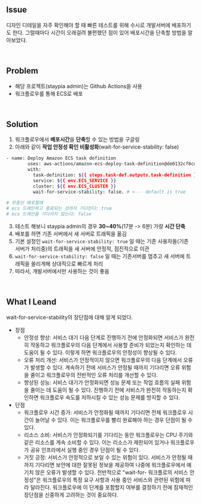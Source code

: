 ## Issue
디자인 디테일을 자주 확인해야 할 때 빠른 테스트를 위해 수시로 개발서버에 배포하기도 한다. 그럴때마다 시간이 오래걸려 불편했던 점이 있어 배포시간을 단축할 방법을 알아보았다.

<br>

## Problem
+ 해당 프로젝트(staypia admin)는 Github Actions을 사용
+ 워크플로우를 통해 ECS로 배포

<br>

## Solution
1. 워크플로우에서 **배포시간**을 **단축**할 수 있는 방법을 구글링
2. 아래와 같이 **작업 안정성 확인 비활성화**(wait-for-service-stability: false)
```bash
- name: Deploy Amazon ECS task definition
        uses: aws-actions/amazon-ecs-deploy-task-definition@de0132cf8cdedb79975c6d42b77eb7ea193cf28e
        with:
          task-definition: ${{ steps.task-def.outputs.task-definition }}
          service: ${{ env.ECS_SERVICE }}
          cluster: ${{ env.ECS_CLUSTER }}
          wait-for-service-stability: false. # <--- default is true
          
# 무중단 배포할때
# ecs 드레인하고 종료되는 것까지 기다린다: true
# ecs 드레인을 기다리지 않는다: false
```
3. 테스트 해보니 staypia admin의 경우 **30~40%**(17분 -> 6분) 가량 **시간 단축**
4. 배포를 하면 기존 서버에서 새 서버로 트래픽을 옮김
5. 기본 설정인 `wait-for-service-stability: true` 일 때는 기존 사용자들(기존 서버가 처리중)의 트래픽을 새 서버에 안정적, 점진적으로 이관
6. `wait-for-service-stability: false` 일 때는 기존서버를 멈추고 새 서버에 트래픽을 쏠리게해 상대적으로 빠르게 처리
7. 따라서, 개발서버에서만 사용하는 것이 좋음

<br>

## What I Leand
wait-for-service-stability의 장단점에 대해 알게 되었다.
+ 장점
  - 안정성 향상: 서비스 대기 다음 단계로 진행하기 전에 안정화되면 서비스가 완전히 작동하고 워크플로우의 다음 단계에서 사용할 준비가 되었는지 확인하는 데 도움이 될 수 있다. 이렇게 하면 워크플로우의 안정성이 향상될 수 있다.
  - 오류 처리 개선: 서비스가 안정적이지 않으면 워크플로우의 다음 단계에서 오류가 발생할 수 있다. 계속하기 전에 서비스가 안정될 때까지 기다리면 오류 위험을 줄이고 워크플로우의 전반적인 오류 처리를 개선할 수 있다.
  - 향상된 성능: 서비스 대기가 안정화되면 성능 문제 또는 작업 흐름의 실패 위험을 줄이는 데 도움이 될 수 있다. 진행하기 전에 서비스가 완전히 작동하는지 확인하면 워크플로우 속도를 저하시킬 수 있는 성능 문제를 방지할 수 있다.
+ 단점
  - 워크플로우 시간 증가: 서비스가 안정화될 때까지 기다리면 전체 워크플로우 시간이 늘어날 수 있다. 이는 워크플로우를 빨리 완료해야 하는 경우 단점이 될 수 있다.
  - 리소스 소비: 서비스가 안정화되기를 기다리는 동안 워크플로우는 CPU 주기와 같은 리소스를 계속 소비할 수 있다. 이는 리소스가 제한되어 있거나 워크플로우가 공유 인프라에서 실행 중인 경우 단점이 될 수 있다.
  - 거짓 긍정: 서비스가 안정적으로 보일 수 있는 위험이 있다. 서비스가 안정될 때까지 기다리면 보안에 대한 잘못된 정보을 제공하여 나중에 워크플로우에서 예기치 않은 오류가 발생할 수 있다.
전반적으로 "wait-for- 워크플로의 서비스 안정성"은 워크플로우의 특정 요구 사항과 사용 중인 서비스와 관련된 위험에 따라 달라진다. 워크플로우에 이 단계를 포함할지 여부를 결정하기 전에 잠재적인 장단점을 신중하게 고려하는 것이 중요하다.
